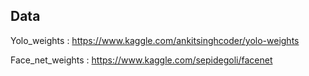 ## Data

Yolo_weights : https://www.kaggle.com/ankitsinghcoder/yolo-weights 

Face_net_weights : https://www.kaggle.com/sepidegoli/facenet
